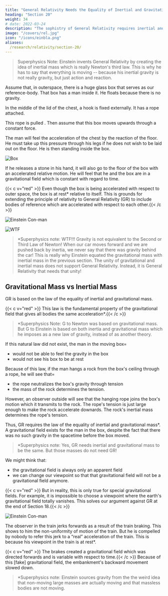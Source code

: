 ```yaml
---
title: "General Relativity Needs the Equality of Inertial and Gravitational Mass"
heading: "Section 20"
weight: 34
# date: 2022-03-24
description: "The sophistry of General Relativity requires inertial and gravitational mass to be the same"
image: "/covers/rel.jpg"
icon: "/icons/einbla.png"
aliases:
  /research/relativity/section-20/
---
```




> Superphysics Note: Einstein invents General Relativity by creating the idea of inertial mass which is really Newton's third law. This is why he has to say that everything is moving -- because his inertial gravity is not really gravity, but just action and reaction.

<!-- Assuming empty space so far removed from stars and other appreciable masses that we have before us approximately the conditions required by the fundamental law of Galilei. 

It is then possible to choose a Galileian reference-body for this part of space, relative to which points at rest remain at rest and points in motion continue permanently in uniform rectilinear motion.  -->

Assume that, in outerspace, there is a huge glass box that serves as our reference-body. That box has a man inside it. <!--  let us imagine a spacious chest resembling a room with an observer inside who is equipped with apparatus. --> He floats because there is no gravity.  <!-- Gravitation naturally does not exist for this observer. He must tie himself with strings to the floor. Otherwise, the slightest impact against the floor will cause him to rise slowly towards the ceiling of the room. --> 

In the middle of the lid of the chest, a hook is fixed externally. It has a rope attached. 

This rope is pulled <!-- , and now a “being” (what kind of a being is immaterial to us) begins pulling at this --> . Then assume that this box moves upwards through a constant force.  <!-- The chest together with the observer then begin to move “upwards” with a uniformly accelerated motion. In course of time their velocity will reach unheard-of values — provided that we are viewing all this from another reference-body which is not being pulled with a rope. But how does the man in the chest regard the process?  --> 

The man will feel the acceleration of the chest by the reaction of the floor. He must take up this pressure through his legs  if he does not wish to be laid out on the floor. He is then standing inside the box<!--  in exactly the same way as anyone stands in a room of a house on our earth -->.

![Box](/graphics/physics/box.jpg)

If he releases a stone in his hand, it will also go to the floor of the box <!--  body which he previously had in his hand, the acceleration of the chest will no longer be transmitted to this body, and for this reason the body will approach the floor of the chest --> with an accelerated relative motion.  He will feel that he and the box are  <!-- The observer will further convince himself that the acceleration of the body towards the floor of the chest is always of the same magnitude, whatever kind of body he may happen to use for the experiment. Relying on his knowledge of the gravitational field --> <!-- (as it was discussed in the preceding section) , the man he  will thus come to the conclusion that he --> <!-- and the box are  -->in a gravitational field which is constant with regard to time. 

<!-- He will be puzzled why the box does not fall in this gravitational field. He discovers the hook and rope at the top of the box. He concludes that the box is suspended at rest in the gravitational field. -->

<!-- Should we smile at the man and say that he errs in his conclusion?  -->

<!-- I do not believe we ought if we wish to remain consistent; we must rather
admit that  -->

<!-- His mode of grasping the situation violates neither reason nor known mechanical laws. --> 

{{< c v="red" >}} Even though the box is being accelerated with respect to outer space, the box is at rest* relative to itself. This is grounds for extending the principle of relativity to General Relativity (GR)</b> to include bodies of reference which are accelerated with respect to each other.{{< /c >}} 


 <!-- , and as a result we have gained a powerful argument for a generalised postulate of relativity. --><!--  the “Galileian space” first considered, we can nevertheless regard the chest as being at rest. -->

![Einstein Con-man](/avatars/einbla.png)

![WTF](/graphics/wtf.png)

> *Superphysics note: WTF!!! Gravity is not equivalent to the Second or Third Law of Newton! When our car moves forward and we are pushed back by inertia, we never say that there was gravity behind the car! This is really why Einstein equated the gravitational mass with inertial mass in the previous section. The unity of gravitational and inertial mass does not support General Relativity. Instead, it is General Relativity that needs that unity!



## Gravitational Mass vs Inertial Mass

GR is based on the law of the equality of inertial and gravitational mass. <!-- We must note carefully that the possibility of this mode of interpretation rests --> 

{{< c v="red" >}} This law is the fundamental property of the gravitational field that gives all bodies the same acceleration*.{{< /c >}}


> *Superphysics Note: G to Newton was based on gravitational mass. But G to Einstein is based on both inertia and gravitational mass which he imposes as a new law of gravity, instead of as another theory.  


If this natural law did not exist, the man in the moving box= 
- would not be able to feel the gravity in the box<!-- interpret the behaviour of the bodies around him on the supposition of a gravitational field -->
- would not see his box to be at rest <!-- be justified on the grounds of experience in supposing his reference-body to be “at rest.” -->

Because of this law, if the man hangs a rock from the box's ceiling through a rope, he will see that= 
- the rope neutralizes the box's gravity through tension
- the mass of the rock determines the tension.   <!--  fixes a rope to the inner side of the lid, and that he attaches a body to the free end of the rope. The result of this will be to stretch the rope so that it will
hang “vertically” downwards. --> 

<!-- If we ask for an opinion of the cause of tension in the rope, the man in the chest will say=  “The suspended body
experiences a downward force in the gravitational field, and this is neutralised by the tension of the rope; what determines the magnitude of the tension of the rope is the .” On the other hand, --> 

However, an observer outside will see that the hanging rope joins the box's motion which it transmits to the rock. The rope's tension is just large enough to make the rock accelerate downards. The rock's inertial mass determines the rope's tension. 

Thus, GR <!-- Guided by this example, we see that our extension of the principle of relativity implies the --> <!-- necessity --> requires the law of the equality of inertial and gravitational mass*. <!-- Thus we have obtained a physical interpretation of this law. --> <!-- From our consideration of the accelerated chest we see that a general theory of relativity must yield important results on the laws of gravitation. --> <!-- In point of fact, the systematic pursuit of the general idea of relativity has supplied the laws satisfied by the gravitational field. Before proceeding farther, however, I must warn the reader against a misconception suggested by these considerations.  --> A gravitational field exists for the man in the box, despite the fact that there was no such gravity in the spacetime before the box moved.


> *Superphysics note: Yes, GR needs inertial and gravitational mass to be the same. But those masses do not need GR!


We might think that:
- the gravitational field is always only an apparent field
- we can change our viewpoint so that that gravitational field will not be a gravitational field anymore. 
<!-- We might also think that, regardless of the kind of gravitational field which may be present, we could always choose another reference-body such that no gravitational field exists with reference to it.  -->

{{< c v="red" >}} But in reality, this is only true for special gravitational fields. For example, it is impossible to choose a viewpoint<!--  body of reference such that, as judged from it, --> where the earth's gravitational field totally vanishes. This solves our <!-- We can now appreciate why that --> argument <!-- is not convincing, which we brought forward --> against GR at the end of Section 18.{{< /c >}}

![Einstein Con-man](/avatars/einbla.png)

The observer in the train jerks forwards as a result of the train braking. This shows to him the <!-- , and that he recognises in this the --> non-uniformity of motion <!-- (retardation) --> of the train. But he is compelled by nobody to refer this jerk to a “real” acceleration <!-- (retardation) --> of the train. This is because his viewpoint in the train is at rest*. <!-- He might also interpret his experience thus=  “My body of reference (the carriage) remains permanently at rest. With reference to it, however, there exists (during the period of application of the brakes) --> 


{{< c v="red" >}} The brakes created a gravitational field which was directed forwards and is variable with respect to time.{{< /c >}} Because of this <!-- Under the influence of this --> [fake] gravitational field, the embankment's backward movement slowed down.



> *Superphysics note: Einstein sources gravity from the the weird idea that non-moving large masses are actually moving and that massless bodies are not moving.  